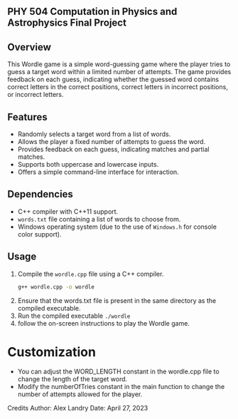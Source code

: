 ## PHY 504 Computation in Physics and Astrophysics Final Project

## Overview

This Wordle game is a simple word-guessing game where the player tries to guess a target word within a limited number of attempts. The game provides feedback on each guess, indicating whether the guessed word contains correct letters in the correct positions, correct letters in incorrect positions, or incorrect letters.

## Features

- Randomly selects a target word from a list of words.
- Allows the player a fixed number of attempts to guess the word.
- Provides feedback on each guess, indicating matches and partial matches.
- Supports both uppercase and lowercase inputs.
- Offers a simple command-line interface for interaction.

## Dependencies

- C++ compiler with C++11 support.
- `words.txt` file containing a list of words to choose from.
- Windows operating system (due to the use of `Windows.h` for console color support).

## Usage


1. Compile the `wordle.cpp` file using a C++ compiler.
   ```bash
   g++ wordle.cpp -o wordle

2. Ensure that the words.txt file is present in the same directory as the compiled executable.
3. Run the compiled executable `./wordle`
4. follow the on-screen instructions to play the Wordle game.

# Customization
- You can adjust the WORD_LENGTH constant in the wordle.cpp file to change the length of the target word.
- Modify the numberOfTries constant in the main function to change the number of attempts allowed for the player.

Credits
Author: Alex Landry
Date: April 27, 2023
